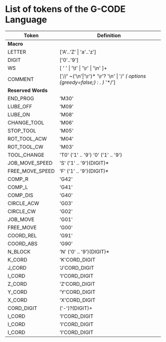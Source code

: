 # List of tokens of the G-CODE Language

| Token | Definition |
| ----- | ---------- | 
| **Macro** | |
| LETTER | \['A'..'Z' \| 'a'..'z'\] |
| DIGIT  | \['0'..'9'\] |
| WS |   \[ ' '  \|  '\t'  \|  '\r'  \|  '\n'  \]+  |
| COMMENT | \['//' ~('\n'\|'\r')* '\r'? '\n' \| '/*' ( options {greedy=false;} : . )* '*/'\] |
| **Reserved Words** | |
| END_PROG  | 'M30' |
| LUBE_OFF | 'M09' |
| LUBE_ON | 'M08' |
| CHANGE_TOOL | 'M06' |
| STOP_TOOL | 'M05' |
| ROT_TOOL_ACW | 'M04' |
| ROT_TOOL_CW | 'M03' |
| TOOL_CHANGE				| 'T0' ('1' .. '9') '0' ('1' .. '9') |
| JOB_MOVE_SPEED   			| 'S' ('1' .. '9')(DIGIT)* |
| FREE_MOVE_SPEED     | 'F' ('1' .. '9')(DIGIT)* |
| COMP_R           | 'G42' |
| COMP_L           | 'G41' |
| COMP_DIS           | 'G40' |
| CIRCLE_ACW			|	'G03' |
| CIRCLE_CW          | 'G02' |
| JOB_MOVE         | 'G01' |
| FREE_MOVE            | 'G00' |
| COORD_REL					|	'G91' | 
| COORD_ABS       | 'G90' |
| N_BLOCK	            | 'N' ('0' .. '9')(DIGIT)* |
| K_CORD          | 'K'CORD_DIGIT |
| J_CORD     | 'J'CORD_DIGIT	 |
| I_CORD    | 'I'CORD_DIGIT	 |
| Z_CORD    | 'Z'CORD_DIGIT		 |
| Y_CORD    | 'Y'CORD_DIGIT	 |
| X_CORD    | 'X'CORD_DIGIT	 |
| CORD_DIGIT    | ('-')?(DIGIT)+	 |
| I_CORD    | 'I'CORD_DIGIT	 |
| I_CORD    | 'I'CORD_DIGIT	 |
| I_CORD    | 'I'CORD_DIGIT	 |
